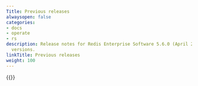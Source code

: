 ```yaml
---
Title: Previous releases
alwaysopen: false
categories:
- docs
- operate
- rs
description: Release notes for Redis Enterprise Software 5.6.0 (April 2020) and earlier
  versions.
linkTitle: Previous releases
weight: 100
---
```


{{<table-children columnNames="Version&nbsp;(Release&nbsp;date)&nbsp;,Major changes,OSS&nbsp;Redis compatibility" columnSources="LinkTitle,Description,compatibleOSSVersion" enableLinks="LinkTitle">}}
